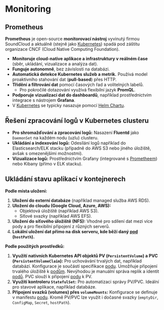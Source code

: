 # Monitoring

## Prometheus
**Prometheus** je open-source **monitorovací nástroj** vyvinutý firmou SoundCloud a aktuálně (stejně jako [Kubernetes](https://github.com/ILXNAH/devops-case-study/blob/main/cz/kubernetes-cz.md#kubernetes)) spadá pod záštitu organizace CNCF (Cloud Native Computing Foundation).
- **Monitoruje cloud-native aplikace a infrastruktury v reálném čase** (sběr, ukládání, vizualizace a analýza dat).
- **Funguje autonomně**, bez závislosti na databázi.
- **Automatická detekce Kubernetes služeb a metrik.** Používá model proaktivního stahování dat (**pull-based**) přes HTTP.
- **Třídění a filtrování dat** pomocí časových řad a volitelných labelů. 
    - Pro pokročilé dotazování využívá flexibilní jazyk **PromQL**.
- **Podporuje vizualizaci dat do dashboardů**, například prostřednictvím integrace s nástrojem **Grafana**.
- V [Kubernetes](https://github.com/ILXNAH/devops-case-study/blob/main/cz/kubernetes-cz.md#kubernetes) se typicky nasazuje pomocí [Helm Chartu](https://github.com/ILXNAH/devops-case-study/blob/main/cz/gitops-cz.md#helm-a-jeho-vyu%C5%BEit%C3%AD).

## Řešení zpracování logů v Kubernetes clusteru
- **Pro shromažďování a zpracování logů:**  Nasazení **Fluentd** jako `DaemonSet` na každém nodu (uzlu) clusteru.
- **Ukládání a indexování logů:** Odesílání logů například do Elasticsearch/ELK stacku (případně do AWS S3 nebo jiného úložiště, avšak s omezenějšími možnostmi).
- **Vizualizace logů:** Prostřednictvím Grafany (integrované s [Prometheem](#prometheus)) nebo Kibany (přímo v ELK stacku).

## Ukládání stavu aplikací v kontejnerech
**Podle místa uložení:**
1. **Uložení do externí databáze** (například managed služba AWS RDS).
2. **Uložení do cloudu (Google Cloud, Azure, AWS):**
    - Objektová úložiště (například AWS S3).
    - Síťové svazky (například AWS EFS).
3. **Uložení do síťového úložiště (NFS):** Vhodné pro sdílení dat mezi více pody a pro flexibilní připojení z různých serverů.
4. **Lokální uložení dat přímo na disk serveru, kde běží daný [pod](https://github.com/ILXNAH/devops-case-study/blob/main/cz/kubernetes-cz.md#pod-vs-kontejner) (`hostPath`).**

**Podle použitých prostředků:**
1. **Využití nativních Kubernetes API objektů PV (`PersistentVolume`) a PVC (`PersistentVolumeClaim`):** Pro uchovávání trvalých dat, například databází. Konfigurace je součástí specifikace [podu](https://github.com/ILXNAH/devops-case-study/blob/main/cz/kubernetes-cz.md#pod-vs-kontejner). Umožňuje připojení trvalého úložiště k [podům](https://github.com/ILXNAH/devops-case-study/blob/main/cz/kubernetes-cz.md#pod-vs-kontejner). Nevýhodou je manuální správa replik a identit [podů](https://github.com/ILXNAH/devops-case-study/blob/main/cz/kubernetes-cz.md#pod-vs-kontejner). PVC slouží k připojení [podu](https://github.com/ILXNAH/devops-case-study/blob/main/cz/kubernetes-cz.md#pod-vs-kontejner) k PV.
2. **Využití kontroleru `StatefulSet`:** Pro automatizaci správy PV/PVC. Ideální pro stavové aplikace, například databáze.
3. **Připojení svazků (volumes) přes `volumeMounts`:** Konfigurace se definuje v manifestu [podu]((https://github.com/ILXNAH/devops-case-study/blob/main/cz/kubernetes-cz.md#pod-vs-kontejner)). Kromě PV/PVC lze využít i dočasné svazky (`emptyDir`, `ConfigMap`, `Secret`, `hostPath`).